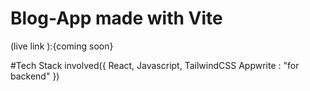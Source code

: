 # Blog-App made with Vite

(live link ):{coming soon}

#Tech Stack involved({
React,
Javascript,
TailwindCSS
Appwrite : "for backend"
})

